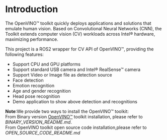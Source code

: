 # Introduction
The OpenVINO™ toolkit quickly deploys applications and solutions that emulate human vision. Based on Convolutional Neural Networks (CNN), the Toolkit extends computer vision (CV) workloads across Intel® hardware, maximizing performance.

This project is a ROS2 wrapper for CV API of OpenVINO™, providing the following features:
* Support CPU and GPU platforms
* Support standard USB camera and Intel® RealSense™ camera
* Support Video or Image file as detection source
* Face detection
* Emotion recognition
* Age and gender recognition
* Head pose recognition
* Demo application to show above detection and recognitions

**Note**:We provide two ways to install the OpenVINO™ toolkit:<br>
From Binary version [OpenVINO™](https://software.intel.com/en-us/openvino-toolkit) toolkit installation, please refer to *BINARY_VERSION_README.md*.<br>
From OpenVINO toolkit open source code installation,please refer to *OPEN_SOURCE_CODE_README.md*

